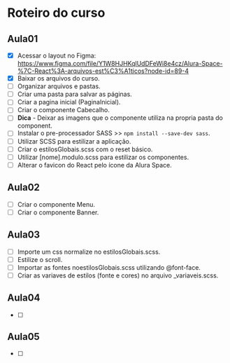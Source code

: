 # Roteiro do curso

## Aula01

- [x] Acessar o layout no Figma: https://www.figma.com/file/Y1W8HJHKqlUdDFeWi8e4cz/Alura-Space-%7C-React%3A-arquivos-est%C3%A1ticos?node-id=89-4
- [x] Baixar os arquivos do curso.
- [ ] Organizar arquivos e pastas.
- [ ] Criar uma pasta para salvar as páginas.
- [ ] Criar a pagina inicial (PaginaInicial).
- [ ] Criar o componente Cabecalho.
- [ ] **Dica** - Deixar as imagens que o componente utiliza na propria pasta do component.
- [ ] Instalar o pre-processador SASS >> `npm install --save-dev sass`.
- [ ] Utilizar SCSS para estilizar a aplicação.
- [ ] Criar o estilosGlobais.scss com o reset básico.
- [ ] Utilizar [nome].modulo.scss para estilizar os componentes.
- [ ] Alterar o favicon do React pelo ícone da Alura Space.

## Aula02

- [ ] Criar o componente Menu.
- [ ] Criar o componente Banner.

## Aula03

- [ ] Importe um css normalize no estilosGlobais.scss.
- [ ] Estilize o scroll.
- [ ] Importar as fontes noestilosGlobais.scss utilizando @font-face.
- [ ] Criar as variaves de estilos (fonte e cores) no arquivo \_variaveis.scss.

## Aula04

- [ ]

## Aula05

- [ ]
